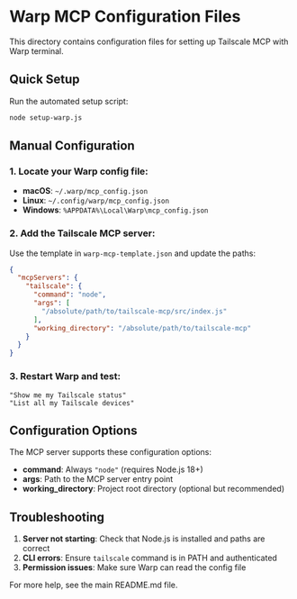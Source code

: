 # Warp MCP Configuration Files

This directory contains configuration files for setting up Tailscale MCP with Warp terminal.

## Quick Setup

Run the automated setup script:
```bash
node setup-warp.js
```

## Manual Configuration

### 1. Locate your Warp config file:
- **macOS**: `~/.warp/mcp_config.json`
- **Linux**: `~/.config/warp/mcp_config.json`
- **Windows**: `%APPDATA%\Local\Warp\mcp_config.json`

### 2. Add the Tailscale MCP server:

Use the template in `warp-mcp-template.json` and update the paths:

```json
{
  "mcpServers": {
    "tailscale": {
      "command": "node",
      "args": [
        "/absolute/path/to/tailscale-mcp/src/index.js"
      ],
      "working_directory": "/absolute/path/to/tailscale-mcp"
    }
  }
}
```

### 3. Restart Warp and test:
```
"Show me my Tailscale status"
"List all my Tailscale devices"
```

## Configuration Options

The MCP server supports these configuration options:

- **command**: Always `"node"` (requires Node.js 18+)
- **args**: Path to the MCP server entry point
- **working_directory**: Project root directory (optional but recommended)

## Troubleshooting

1. **Server not starting**: Check that Node.js is installed and paths are correct
2. **CLI errors**: Ensure `tailscale` command is in PATH and authenticated
3. **Permission issues**: Make sure Warp can read the config file

For more help, see the main README.md file.
